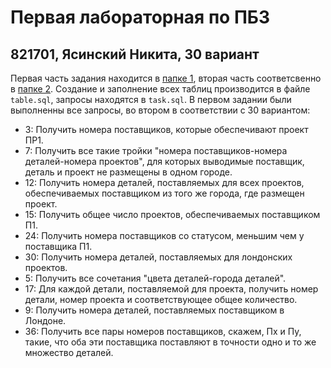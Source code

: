 # Первая лабораторная по ПБЗ
## 821701, Ясинский Никита, 30 вариант

Первая часть задания находится в [папке 1](1), вторая часть соответсвенно в [папке 2](2). Создание и заполнение всех таблиц производится в файле `table.sql`, запросы находятся в `task.sql`. В первом задании были выполненны все запросы, во втором в соответствии с 30
вариантом:
* 3: Получить номера поставщиков, которые обеспечивают проект ПР1.
* 7: Получить все такие тройки "номера поставщиков-номера деталей-номера проектов", для которых выводимые поставщик, деталь и проект не размещены в одном городе.
* 12: Получить номера деталей, поставляемых для всех проектов, обеспечиваемых поставщиком из того же города, где размещен проект.
* 15: Получить общее число проектов, обеспечиваемых поставщиком П1.
* 24: Получить номера поставщиков со статусом, меньшим чем у поставщика П1.
* 30: Получить номера деталей, поставляемых для лондонских проектов.
* 5: Получить все сочетания "цвета деталей-города деталей". 
* 17: Для каждой детали, поставляемой для проекта, получить номер детали, номер проекта и соответствующее общее количество.
* 9: Получить номера деталей, поставляемых поставщиком в Лондоне. 
* 36: Получить все пары номеров поставщиков, скажем, Пx и Пy, такие, что оба эти поставщика поставляют в точности одно и то же множество деталей.